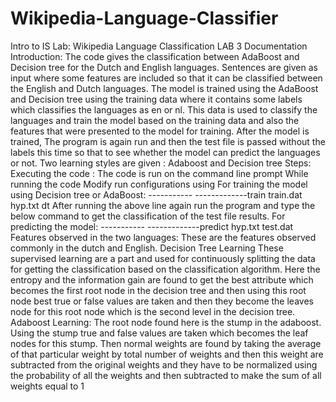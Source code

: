 # Wikipedia-Language-Classifier
 Intro to IS Lab: Wikipedia Language Classification
LAB 3 Documentation
Introduction:
The code gives the classification between AdaBoost and Decision tree for the Dutch 
and English languages. Sentences are given as input where some features are included so that 
it can be classified between the English and Dutch languages. 
The model is trained using the AdaBoost and Decision tree using the training data 
where it contains some labels which classifies the languages as en or nl. This data is used to 
classify the languages and train the model based on the training data and also the features that 
were presented to the model for training. 
After the model is trained, The program is again run and then the test file is passed 
without the labels this time so that to see whether the model can predict the languages or not. 
Two learning styles are given : Adaboost and Decision tree 
Steps:
Executing the code :
The code is run on the command line prompt 
While running the code 
Modify run configurations using
For training the model using Decision tree or AdaBoost:
-----------<choose train or predict> <training file name> <hypothesis file> <choose dt or ada>
-------------train train.dat hyp.txt dt
After running the above line again run the program and type the below command to get the 
classification of the test file results.
For predicting the model: 
-----------<choose predict> <hypothesis file> <test file name>
-------------predict hyp.txt test.dat
Features observed in the two languages:
These are the features observed commonly in the dutch and English.
Decision Tree Learning
These supervised learning are a part and used for continuously splitting the data for 
getting the classification based on the classification algorithm.
Here the entropy and the information gain are found to get the best attribute which 
becomes the first root node in the decision tree and then using this root node best true or false 
values are taken and then they become the leaves node for this root node which is the second 
level in the decision tree.
Adaboost Learning:
The root node found here is the stump in the adaboost. Using the stump true and false 
values are taken which becomes the leaf nodes for this stump. Then normal weights are found 
by taking the average of that particular weight by total number of weights and then this 
weight are subtracted from the original weights and they have to be normalized using the 
probability of all the weights and then subtracted to make the sum of all weights equal to 1
